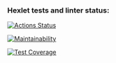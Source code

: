 ### Hexlet tests and linter status:

[![Actions Status](https://github.com/AnzhelaSemkina/frontend-project-11/workflows/hexlet-check/badge.svg)](https://github.com/AnzhelaSemkina/frontend-project-11/actions)

[![Maintainability](https://api.codeclimate.com/v1/badges/a1ae1798ed3f5c871c3e/maintainability)](https://codeclimate.com/github/AnzhelaSemkina/frontend-project-11/maintainability)

[![Test Coverage](https://api.codeclimate.com/v1/badges/a1ae1798ed3f5c871c3e/test_coverage)](https://codeclimate.com/github/AnzhelaSemkina/frontend-project-11/test_coverage)
